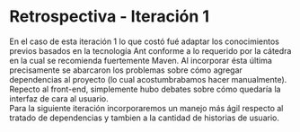 # Retrospectiva - Iteración 1

En el caso de esta iteración 1 lo que costó fué adaptar los conocimientos previos basados en la tecnología Ant conforme a lo requerido por la cátedra en la cual se recomienda fuertemente Maven. Al incorporar ésta última precisamente se abarcaron los problemas sobre cómo agregar dependencias al proyecto (lo cual acostumbrabamos hacer manualmente). Repecto al front-end, simplemente hubo debates sobre cómo quedaría la interfaz de cara al usuario. <br>
Para la siguiente iteración incorporaremos un manejo más ágil respecto al tratado de dependencias y tambien a la cantidad de historias de usuario. 
